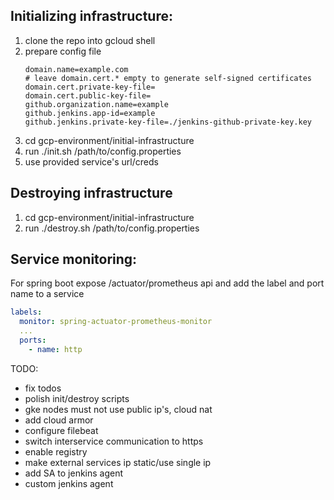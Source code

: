 <h2>Initializing infrastructure:</h2>

1. clone the repo into gcloud shell
2. prepare config file
    ```properties
    domain.name=example.com
    # leave domain.cert.* empty to generate self-signed certificates
    domain.cert.private-key-file=
    domain.cert.public-key-file=
    github.organization.name=example
    github.jenkins.app-id=example
    github.jenkins.private-key-file=./jenkins-github-private-key.key
    ```
3. cd gcp-environment/initial-infrastructure
4. run ./init.sh /path/to/config.properties
5. use provided service's url/creds

<h2>Destroying infrastructure</h2>

1. cd gcp-environment/initial-infrastructure
2. run ./destroy.sh /path/to/config.properties

<h2>Service monitoring:</h2>

For spring boot expose /actuator/prometheus api and add the label and port name to a service

```yaml
labels:
  monitor: spring-actuator-prometheus-monitor
  ...
  ports:
    - name: http
```

TODO:

- fix todos
- polish init/destroy scripts
- gke nodes must not use public ip's, cloud nat
- add cloud armor
- configure filebeat
- switch interservice communication to https
- enable registry
- make external services ip static/use single ip
- add SA to jenkins agent
- custom jenkins agent